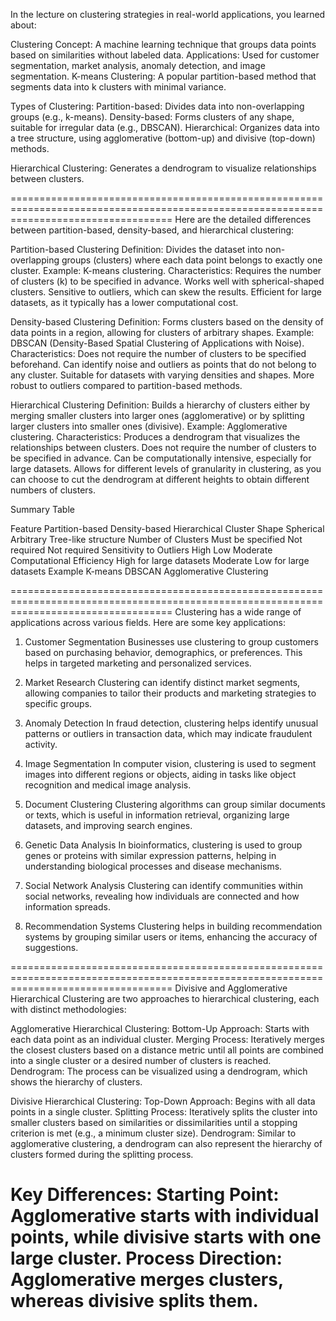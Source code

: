 In the lecture on clustering strategies in real-world applications, you learned about:

Clustering Concept: A machine learning technique that groups data points based on similarities without labeled data.
Applications: Used for customer segmentation, market analysis, anomaly detection, and image segmentation.
K-means Clustering: A popular partition-based method that segments data into k clusters with minimal variance.

Types of Clustering:
    Partition-based: Divides data into non-overlapping groups (e.g., k-means).
    Density-based: Forms clusters of any shape, suitable for irregular data (e.g., DBSCAN).
    Hierarchical: Organizes data into a tree structure, using agglomerative (bottom-up) and divisive (top-down) methods.

Hierarchical Clustering: Generates a dendrogram to visualize relationships between clusters.

========================================================================================================================================
Here are the detailed differences between partition-based, density-based, and hierarchical clustering:

Partition-based Clustering
    Definition: Divides the dataset into non-overlapping groups (clusters) where each data point belongs to exactly one cluster.
    Example: K-means clustering.
    Characteristics:
        Requires the number of clusters (k) to be specified in advance.
        Works well with spherical-shaped clusters.
        Sensitive to outliers, which can skew the results.
        Efficient for large datasets, as it typically has a lower computational cost.

Density-based Clustering
    Definition: Forms clusters based on the density of data points in a region, allowing for clusters of arbitrary shapes.
    Example: DBSCAN (Density-Based Spatial Clustering of Applications with Noise).
    Characteristics:
        Does not require the number of clusters to be specified beforehand.
        Can identify noise and outliers as points that do not belong to any cluster.
        Suitable for datasets with varying densities and shapes.
        More robust to outliers compared to partition-based methods.

Hierarchical Clustering
    Definition: Builds a hierarchy of clusters either by merging smaller clusters into larger ones (agglomerative) or by splitting larger clusters into smaller ones (divisive).
    Example: Agglomerative clustering.
    Characteristics:
        Produces a dendrogram that visualizes the relationships between clusters.
        Does not require the number of clusters to be specified in advance.
        Can be computationally intensive, especially for large datasets.
        Allows for different levels of granularity in clustering, as you can choose to cut the dendrogram at different heights to obtain different numbers of clusters.

Summary Table

Feature	                            Partition-based	            Density-based	            Hierarchical
Cluster Shape	                    Spherical	                Arbitrary	                Tree-like structure
Number of Clusters	                Must be specified	        Not required	            Not required
Sensitivity to Outliers	            High	                    Low	                        Moderate
Computational Efficiency	        High for large datasets	    Moderate	                Low for large datasets
Example	                            K-means	                    DBSCAN	                    Agglomerative Clustering

========================================================================================================================================
Clustering has a wide range of applications across various fields. Here are some key applications:

1. Customer Segmentation
    Businesses use clustering to group customers based on purchasing behavior, demographics, or preferences. This helps in targeted marketing and personalized services.

2. Market Research
    Clustering can identify distinct market segments, allowing companies to tailor their products and marketing strategies to specific groups.

3. Anomaly Detection
    In fraud detection, clustering helps identify unusual patterns or outliers in transaction data, which may indicate fraudulent activity.

4. Image Segmentation
    In computer vision, clustering is used to segment images into different regions or objects, aiding in tasks like object recognition and medical image analysis.

5. Document Clustering
    Clustering algorithms can group similar documents or texts, which is useful in information retrieval, organizing large datasets, and improving search engines.

6. Genetic Data Analysis
    In bioinformatics, clustering is used to group genes or proteins with similar expression patterns, helping in understanding biological processes and disease mechanisms.

7. Social Network Analysis
    Clustering can identify communities within social networks, revealing how individuals are connected and how information spreads.

8. Recommendation Systems
    Clustering helps in building recommendation systems by grouping similar users or items, enhancing the accuracy of suggestions.

========================================================================================================================================
Divisive and Agglomerative Hierarchical Clustering are two approaches to hierarchical clustering, each with distinct methodologies:

Agglomerative Hierarchical Clustering:
    Bottom-Up Approach: Starts with each data point as an individual cluster.
    Merging Process: Iteratively merges the closest clusters based on a distance metric until all points are combined into a single cluster or a desired number of clusters is reached.
    Dendrogram: The process can be visualized using a dendrogram, which shows the hierarchy of clusters.

Divisive Hierarchical Clustering:
    Top-Down Approach: Begins with all data points in a single cluster.
    Splitting Process: Iteratively splits the cluster into smaller clusters based on similarities or dissimilarities until a stopping criterion is met (e.g., a minimum cluster size).
    Dendrogram: Similar to agglomerative clustering, a dendrogram can also represent the hierarchy of clusters formed during the splitting process.

Key Differences:
    Starting Point: Agglomerative starts with individual points, while divisive starts with one large cluster.
    Process Direction: Agglomerative merges clusters, whereas divisive splits them.
========================================================================================================================================